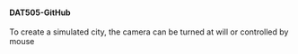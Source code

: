 #### DAT505-GitHub ####
To create a simulated city, the camera can be turned at will or controlled by mouse

